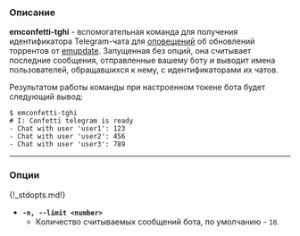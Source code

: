 ### Описание

**emconfetti-tghi** - вспомогательная команда для получения идентификатора Telegram-чата для [оповещений](/confetti) об обновлений торрентов от [emupdate](/emupdate). Запущенная без опций, она считывает последние сообщения, отправленные вашему боту и выводит имена пользователей, обращавшихся к нему, с идентификаторами их чатов.

Результатом работы команды при настроенном токене бота будет следующий вывод:

```
$ emconfetti-tghi
# I: Confetti telegram is ready
- Chat with user 'user1': 123
- Chat with user 'user2': 456
- Chat with user 'user3': 789
```


***
### Опции

{!_stdopts.md!}

* **`-n, --limit <number>`**
    * Количество считываемых сообщений бота, по умолчанию - `10`.
